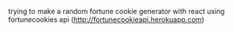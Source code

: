 trying to make a random fortune cookie generator with react using fortunecookies api (http://fortunecookieapi.herokuapp.com)